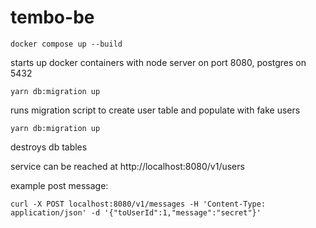 # tembo-be


`docker compose up --build`

starts up docker containers with node server on port 8080, postgres on 5432

`yarn db:migration up`

runs migration script to create user table and populate with fake users

`yarn db:migration up`

destroys db tables

service can be reached at http://localhost:8080/v1/users


example post message: 

```
curl -X POST localhost:8080/v1/messages -H 'Content-Type: application/json' -d '{"toUserId":1,"message":"secret"}'
```
